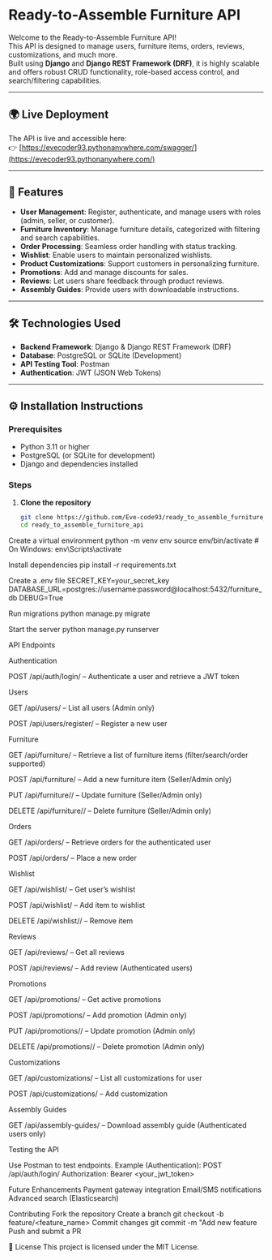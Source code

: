 # Ready-to-Assemble Furniture API

Welcome to the Ready-to-Assemble Furniture API!  
This API is designed to manage users, furniture items, orders, reviews, customizations, and much more.  
Built using **Django** and **Django REST Framework (DRF)**, it is highly scalable and offers robust CRUD functionality, role-based access control, and search/filtering capabilities.

---

## 🌍 Live Deployment  
The API is live and accessible here:  
👉 [https://evecoder93.pythonanywhere.com/swagger/](https://evecoder93.pythonanywhere.com/)  

---

## 🚀 Features
- **User Management**: Register, authenticate, and manage users with roles (admin, seller, or customer).
- **Furniture Inventory**: Manage furniture details, categorized with filtering and search capabilities.
- **Order Processing**: Seamless order handling with status tracking.
- **Wishlist**: Enable users to maintain personalized wishlists.
- **Product Customizations**: Support customers in personalizing furniture.
- **Promotions**: Add and manage discounts for sales.
- **Reviews**: Let users share feedback through product reviews.
- **Assembly Guides**: Provide users with downloadable instructions.

---

## 🛠 Technologies Used
- **Backend Framework**: Django & Django REST Framework (DRF)  
- **Database**: PostgreSQL or SQLite (Development)  
- **API Testing Tool**: Postman  
- **Authentication**: JWT (JSON Web Tokens)  

---

## ⚙️ Installation Instructions

### Prerequisites
- Python 3.11 or higher
- PostgreSQL (or SQLite for development)
- Django and dependencies installed

### Steps
1. **Clone the repository**
   ```bash
   git clone https://github.com/Eve-code93/ready_to_assemble_furniture_api.git
   cd ready_to_assemble_furniture_api


Create a virtual environment
python -m venv env
source env/bin/activate  # On Windows: env\Scripts\activate

Install dependencies
pip install -r requirements.txt

Create a .env file
SECRET_KEY=your_secret_key
DATABASE_URL=postgres://username:password@localhost:5432/furniture_db
DEBUG=True

Run migrations
python manage.py migrate


Start the server
python manage.py runserver

API Endpoints

Authentication

POST /api/auth/login/ – Authenticate a user and retrieve a JWT token

Users

GET /api/users/ – List all users (Admin only)

POST /api/users/register/ – Register a new user

Furniture

GET /api/furniture/ – Retrieve a list of furniture items (filter/search/order supported)

POST /api/furniture/ – Add a new furniture item (Seller/Admin only)

PUT /api/furniture/<id>/ – Update furniture (Seller/Admin only)

DELETE /api/furniture/<id>/ – Delete furniture (Seller/Admin only)

Orders

GET /api/orders/ – Retrieve orders for the authenticated user

POST /api/orders/ – Place a new order

Wishlist

GET /api/wishlist/ – Get user’s wishlist

POST /api/wishlist/ – Add item to wishlist

DELETE /api/wishlist/<id>/ – Remove item

Reviews

GET /api/reviews/ – Get all reviews

POST /api/reviews/ – Add review (Authenticated users)

Promotions

GET /api/promotions/ – Get active promotions

POST /api/promotions/ – Add promotion (Admin only)

PUT /api/promotions/<id>/ – Update promotion (Admin only)

DELETE /api/promotions/<id>/ – Delete promotion (Admin only)

Customizations

GET /api/customizations/ – List all customizations for user

POST /api/customizations/ – Add customization

Assembly Guides

GET /api/assembly-guides/ – Download assembly guide (Authenticated users only)


Testing the API

Use Postman to test endpoints.
Example (Authentication):
POST /api/auth/login/
Authorization: Bearer <your_jwt_token>


Future Enhancements
Payment gateway integration
Email/SMS notifications
Advanced search (Elasticsearch)

Contributing
Fork the repository
Create a branch
git checkout -b feature/<feature_name>
Commit changes
git commit -m "Add new feature
Push and submit a PR

📜 License
This project is licensed under the MIT License.